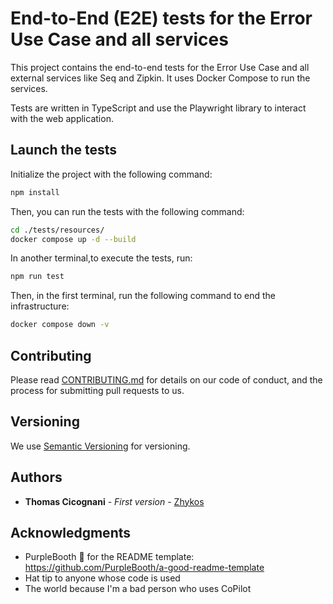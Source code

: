 # End-to-End (E2E) tests for the Error Use Case and all services

This project contains the end-to-end tests for the Error Use Case and all external services like Seq and Zipkin.
It uses Docker Compose to run the services.

Tests are written in TypeScript and use the Playwright library to interact with the web application.

## Launch the tests

Initialize the project with the following command:

```bash
npm install
```

Then, you can run the tests with the following command:

```bash
cd ./tests/resources/
docker compose up -d --build
```

In another terminal,to execute the tests, run:

```bash
npm run test
```

Then, in the first terminal, run the following command to end the infrastructure:

```bash
docker compose down -v
```

## Contributing

Please read [CONTRIBUTING.md](../CONTRIBUTING.md) for details on our code
of conduct, and the process for submitting pull requests to us.

## Versioning

We use [Semantic Versioning](http://semver.org/) for versioning.

## Authors

- **Thomas Cicognani** - *First version* -
  [Zhykos](https://github.com/Zhykos)

## Acknowledgments

- PurpleBooth 🖤 for the README template: https://github.com/PurpleBooth/a-good-readme-template
- Hat tip to anyone whose code is used
- The world because I'm a bad person who uses CoPilot
